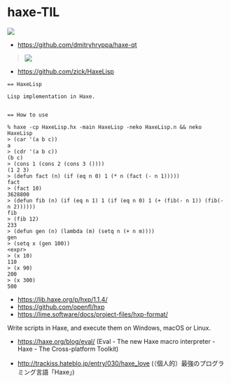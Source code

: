 # haxe-TIL

![](https://1drv.ms/u/s!AsCzzVq4f4K52XooHG-wHQb0gtM5)

* https://github.com/dmitryhryppa/haxe-qt

> ![](https://camo.githubusercontent.com/c466bcf0969913ef5487422d93ca4427b4c451ce/68747470733a2f2f692e696d6775722e636f6d2f54716e34324c422e706e67)

* https://github.com/zick/HaxeLisp

```
== HaxeLisp

Lisp implementation in Haxe.


== How to use

% haxe -cp HaxeLisp.hx -main HaxeLisp -neko HaxeLisp.n && neko HaxeLisp
> (car '(a b c))
a
> (cdr '(a b c))
(b c)
> (cons 1 (cons 2 (cons 3 ())))
(1 2 3)
> (defun fact (n) (if (eq n 0) 1 (* n (fact (- n 1)))))
fact
> (fact 10)
3628800
> (defun fib (n) (if (eq n 1) 1 (if (eq n 0) 1 (+ (fib(- n 1)) (fib(- n 2))))))
fib
> (fib 12)
233
> (defun gen (n) (lambda (m) (setq n (+ n m))))
gen
> (setq x (gen 100))
<expr>
> (x 10)
110
> (x 90)
200
> (x 300)
500
```

* https://lib.haxe.org/p/hxp/1.1.4/
* https://github.com/openfl/hxp
* https://lime.software/docs/project-files/hxp-format/

Write scripts in Haxe, and execute them on Windows, macOS or Linux.

* https://haxe.org/blog/eval/ (Eval - The new Haxe macro interpreter - Haxe - The Cross-platform Toolkit)

* http://trackiss.hateblo.jp/entry/030/haxe_love (（個人的）最強のプログラミング言語「Haxe」)

